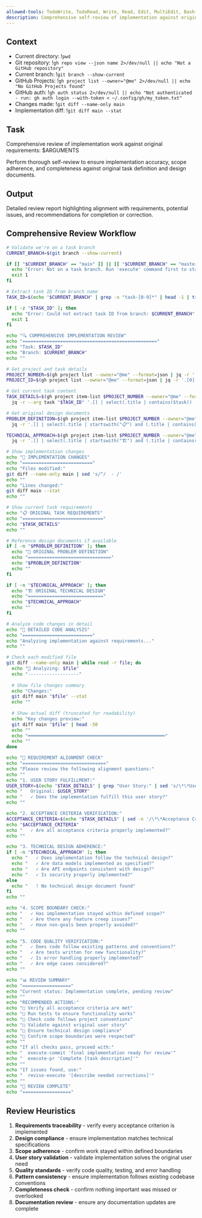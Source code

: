 ```yaml
---
allowed-tools: TodoWrite, TodoRead, Write, Read, Edit, MultiEdit, Bash(git *), Bash(gh *), Glob, Grep, LS, WebFetch, WebSearch, Task, mcp__codeloops__*
description: Comprehensive self-review of implementation against original task and design documents
---
```


## Context

- Current directory: !`pwd`
- Git repository: !`gh repo view --json name 2>/dev/null || echo "Not a GitHub repository"`
- Current branch: !`git branch --show-current`
- GitHub Projects: !`gh project list --owner="@me" 2>/dev/null || echo "No GitHub Projects found"`
- GitHub auth: !`gh auth status 2>/dev/null || echo "Not authenticated - run: gh auth login --with-token < ~/.config/gh/my_token.txt"`
- Changes made: !`git diff --name-only main`
- Implementation diff: !`git diff main --stat`

## Task

Comprehensive review of implementation work against original requirements: $ARGUMENTS

Perform thorough self-review to ensure implementation accuracy, scope adherence, and completeness against original task definition and design documents.

## Output

Detailed review report highlighting alignment with requirements, potential issues, and recommendations for completion or correction.

## Comprehensive Review Workflow

```bash
# Validate we're on a task branch
CURRENT_BRANCH=$(git branch --show-current)

if [[ "$CURRENT_BRANCH" == "main" ]] || [[ "$CURRENT_BRANCH" == "master" ]]; then
  echo "Error: Not on a task branch. Run 'execute' command first to start a task."
  exit 1
fi

# Extract task ID from branch name
TASK_ID=$(echo "$CURRENT_BRANCH" | grep -o "task-[0-9]*" | head -1 | tr '[:lower:]' '[:upper:]')

if [ -z "$TASK_ID" ]; then
  echo "Error: Could not extract task ID from branch: $CURRENT_BRANCH"
  exit 1
fi

echo "🔍 COMPREHENSIVE IMPLEMENTATION REVIEW"
echo "=================================================="
echo "Task: $TASK_ID"
echo "Branch: $CURRENT_BRANCH"
echo ""

# Get project and task details
PROJECT_NUMBER=$(gh project list --owner="@me" --format=json | jq -r '.[0].number')
PROJECT_ID=$(gh project list --owner="@me" --format=json | jq -r '.[0].id')

# Get current task content
TASK_DETAILS=$(gh project item-list $PROJECT_NUMBER --owner="@me" --format=json | \
  jq -r --arg task "$TASK_ID" '.[] | select(.title | contains($task)) | .content.body')

# Get original design documents
PROBLEM_DEFINITION=$(gh project item-list $PROJECT_NUMBER --owner="@me" --format=json | \
  jq -r '.[] | select(.title | startswith("📋") and (.title | contains("Problem & Users"))) | .content.body' 2>/dev/null)

TECHNICAL_APPROACH=$(gh project item-list $PROJECT_NUMBER --owner="@me" --format=json | \
  jq -r '.[] | select(.title | startswith("🏗️") and (.title | contains("Technical Approach"))) | .content.body' 2>/dev/null)

# Show implementation changes
echo "📁 IMPLEMENTATION CHANGES"
echo "=========================="
echo "Files modified:"
git diff --name-only main | sed 's/^/  - /'
echo ""
echo "Lines changed:"
git diff main --stat
echo ""

# Show current task requirements
echo "📋 ORIGINAL TASK REQUIREMENTS"
echo "=============================="
echo "$TASK_DETAILS"
echo ""

# Reference design documents if available
if [ -n "$PROBLEM_DEFINITION" ]; then
  echo "🎯 ORIGINAL PROBLEM DEFINITION"
  echo "==============================="
  echo "$PROBLEM_DEFINITION"
  echo ""
fi

if [ -n "$TECHNICAL_APPROACH" ]; then
  echo "🏗️ ORIGINAL TECHNICAL DESIGN"
  echo "============================"
  echo "$TECHNICAL_APPROACH"
  echo ""
fi

# Analyze code changes in detail
echo "🔬 DETAILED CODE ANALYSIS"
echo "=========================="
echo "Analyzing implementation against requirements..."
echo ""

# Check each modified file
git diff --name-only main | while read -r file; do
  echo "📄 Analyzing: $file"
  echo "-------------------"
  
  # Show file changes summary
  echo "Changes:"
  git diff main "$file" --stat
  echo ""
  
  # Show actual diff (truncated for readability)
  echo "Key changes preview:"
  git diff main "$file" | head -50
  echo ""
  echo "═══════════════════════════════════════════════════"
  echo ""
done

echo "🎯 REQUIREMENT ALIGNMENT CHECK"
echo "==============================="
echo "Please review the following alignment questions:"
echo ""
echo "1. USER STORY FULFILLMENT:"
USER_STORY=$(echo "$TASK_DETAILS" | grep "User Story:" | sed 's/\*\*User Story:\*\* //')
echo "   Original: $USER_STORY"
echo "   ✓ Does the implementation fulfill this user story?"
echo ""

echo "2. ACCEPTANCE CRITERIA VERIFICATION:"
ACCEPTANCE_CRITERIA=$(echo "$TASK_DETAILS" | sed -n '/\*\*Acceptance Criteria:\*\*/,/\*\*Progress Update:\*\*/p' | head -n -1 | tail -n +2)
echo "$ACCEPTANCE_CRITERIA"
echo "   ✓ Are all acceptance criteria properly implemented?"
echo ""

echo "3. TECHNICAL DESIGN ADHERENCE:"
if [ -n "$TECHNICAL_APPROACH" ]; then
  echo "   ✓ Does implementation follow the technical design?"
  echo "   ✓ Are data models implemented as specified?"
  echo "   ✓ Are API endpoints consistent with design?"
  echo "   ✓ Is security properly implemented?"
else
  echo "   ! No technical design document found"
fi
echo ""

echo "4. SCOPE BOUNDARY CHECK:"
echo "   ✓ Has implementation stayed within defined scope?"
echo "   ✓ Are there any feature creep issues?"
echo "   ✓ Have non-goals been properly avoided?"
echo ""

echo "5. CODE QUALITY VERIFICATION:"
echo "   ✓ Does code follow existing patterns and conventions?"
echo "   ✓ Are tests written for new functionality?"
echo "   ✓ Is error handling properly implemented?"
echo "   ✓ Are edge cases considered?"
echo ""

echo "📊 REVIEW SUMMARY"
echo "=================="
echo "Current status: Implementation complete, pending review"
echo ""
echo "RECOMMENDED ACTIONS:"
echo "□ Verify all acceptance criteria are met"
echo "□ Run tests to ensure functionality works"
echo "□ Check code follows project conventions"
echo "□ Validate against original user story"
echo "□ Ensure technical design compliance"
echo "□ Confirm scope boundaries were respected"
echo ""
echo "If all checks pass, proceed with:"
echo "  execute-commit 'final implementation ready for review'"
echo "  execute-pr 'Complete [task description]'"
echo ""
echo "If issues found, use:"
echo "  revise-execute '[describe needed corrections]'"
echo ""
echo "🏁 REVIEW COMPLETE"
echo "=================="
```

## Review Heuristics

1. **Requirements traceability** - verify every acceptance criterion is implemented
2. **Design compliance** - ensure implementation matches technical specifications
3. **Scope adherence** - confirm work stayed within defined boundaries
4. **User story validation** - validate implementation solves the original user need
5. **Quality standards** - verify code quality, testing, and error handling
6. **Pattern consistency** - ensure implementation follows existing codebase conventions
7. **Completeness check** - confirm nothing important was missed or overlooked
8. **Documentation review** - ensure any documentation updates are complete